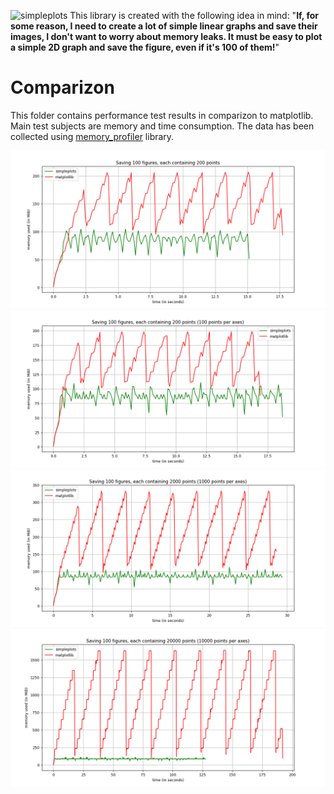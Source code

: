 ![simpleplots](https://raw.githubusercontent.com/a-maliarov/simpleplots/main/ext/logo.png)
This library is created with the following idea in mind: "**If, for some reason, I need to create a lot of simple linear graphs and save their images, I don't want to worry about memory leaks. It must be easy to plot a simple 2D graph and save the figure, even if it's 100 of them!**"
# Comparizon
This folder contains performance test results in comparizon to matplotlib. Main test subjects are memory and time consumption. The data has been collected using [memory_profiler](https://github.com/pythonprofilers/memory_profiler) library.

![simpleplots](200_points_1_axes/200_points_results.png)
![simpleplots](200_points_2_axes/200_points_2_axes_results.png)
![simpleplots](2000_points_2_axes/2000_points_2_axes_results.png)
![simpleplots](20000_points_2_axes/20000_points_2_axes_results.png)
